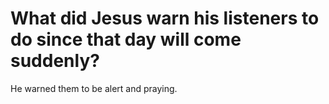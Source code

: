 # What did Jesus warn his listeners to do since that day will come suddenly?

He warned them to be alert and praying.
